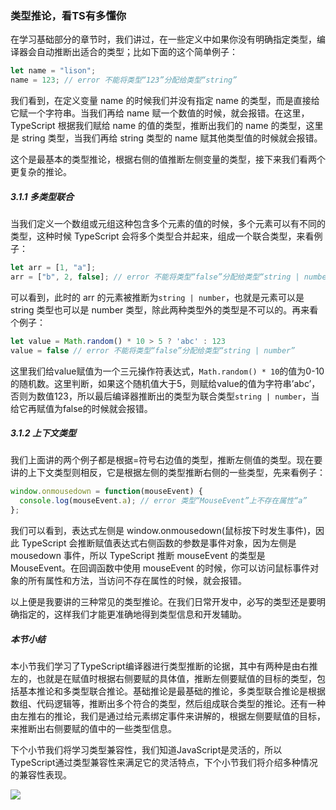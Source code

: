 ### 类型推论，看TS有多懂你
在学习基础部分的章节时，我们讲过，在一些定义中如果你没有明确指定类型，编译器会自动推断出适合的类型；比如下面的这个简单例子：
```js
let name = "lison";
name = 123; // error 不能将类型“123”分配给类型“string”
```
我们看到，在定义变量 name 的时候我们并没有指定 name 的类型，而是直接给它赋一个字符串。当我们再给 name 赋一个数值的时候，就会报错。在这里，TypeScript 根据我们赋给 name 的值的类型，推断出我们的 name 的类型，这里是 string 类型，当我们再给 string 类型的 name 赋其他类型值的时候就会报错。

这个是最基本的类型推论，根据右侧的值推断左侧变量的类型，接下来我们看两个更复杂的推论。

##### 3.1.1 多类型联合
当我们定义一个数组或元组这种包含多个元素的值的时候，多个元素可以有不同的类型，这种时候 TypeScript 会将多个类型合并起来，组成一个联合类型，来看例子：
```js
let arr = [1, "a"];
arr = ["b", 2, false]; // error 不能将类型“false”分配给类型“string | number”
```
可以看到，此时的 arr 的元素被推断为`string | number`，也就是元素可以是 string 类型也可以是 number 类型，除此两种类型外的类型是不可以的。再来看个例子：
```js
let value = Math.random() * 10 > 5 ? 'abc' : 123
value = false // error 不能将类型“false”分配给类型“string | number”
```
这里我们给value赋值为一个三元操作符表达式，`Math.random() * 10`的值为0-10的随机数。这里判断，如果这个随机值大于5，则赋给value的值为字符串’abc’，否则为数值123，所以最后编译器推断出的类型为联合类型`string | number`，当给它再赋值为false的时候就会报错。

##### 3.1.2 上下文类型
我们上面讲的两个例子都是根据=符号右边值的类型，推断左侧值的类型。现在要讲的上下文类型则相反，它是根据左侧的类型推断右侧的一些类型，先来看例子：
```js
window.onmousedown = function(mouseEvent) {
  console.log(mouseEvent.a); // error 类型“MouseEvent”上不存在属性“a”
};
```
我们可以看到，表达式左侧是 window.onmousedown(鼠标按下时发生事件)，因此 TypeScript 会推断赋值表达式右侧函数的参数是事件对象，因为左侧是 mousedown 事件，所以 TypeScript 推断 mouseEvent 的类型是 MouseEvent。在回调函数中使用 mouseEvent 的时候，你可以访问鼠标事件对象的所有属性和方法，当访问不存在属性的时候，就会报错。

以上便是我要讲的三种常见的类型推论。在我们日常开发中，必写的类型还是要明确指定的，这样我们才能更准确地得到类型信息和开发辅助。

##### 本节小结
本小节我们学习了TypeScript编译器进行类型推断的论据，其中有两种是由右推左的，也就是在赋值时根据右侧要赋的具体值，推断左侧要赋值的目标的类型，包括基本推论和多类型联合推论。基础推论是最基础的推论，多类型联合推论是根据数组、代码逻辑等，推断出多个符合的类型，然后组成联合类型的推论。还有一种由左推右的推论，我们是通过给元素绑定事件来讲解的，根据左侧要赋值的目标，来推断出右侧要赋的值中的一些类型信息。

下个小节我们将学习类型兼容性，我们知道JavaScript是灵活的，所以TypeScript通过类型兼容性来满足它的灵活特点，下个小节我们将介绍多种情况的兼容性表现。

![](http://img.mukewang.com/5d03425c0001621d16000265.jpg)
